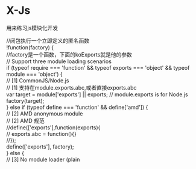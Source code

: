# X-Js
用来练习js模块化开发

//闭包执行一个立即定义的匿名函数  
!function(factory) {  
    //factory是一个函数，下面的koExports就是他的参数  
    // Support three module loading scenarios  
    if (typeof require === 'function' && typeof exports === 'object' && typeof module === 'object') {  
        // [1] CommonJS/Node.js  
        // [1] 支持在module.exports.abc,或者直接exports.abc  
        var target = module['exports'] || exports; // module.exports is for Node.js  
        factory(target);  
    } else if (typeof define === 'function' && define['amd']) {  
        // [2] AMD anonymous module  
        // [2] AMD 规范   
        //define(['exports'],function(exports){  
           //    exports.abc = function(){}  
        //});  
        define(['exports'], factory);  
    } else {  
        // [3] No module loader (plain <script> tag) - put directly in global namespace  
        factory(window['ko'] = {});  
    }  
}(function(koExports){  
    //ko的全局定义 koExports是undefined 对应着上面的[3] 这种情况  
    var ko = typeof koExports !== 'undefined' ? koExports : {};
    //定义一个ko的方法  
    ko.abc = function(s){  
        alert(s);  
    }  
});  
